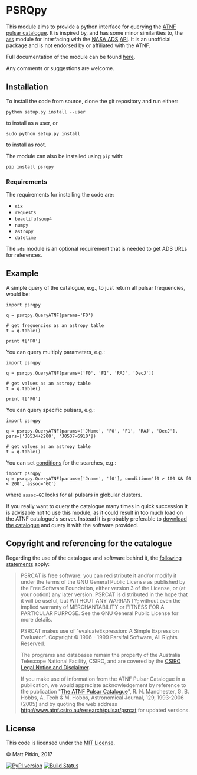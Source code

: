 # PSRQpy

This module aims to provide a python interface for querying the [ATNF pulsar catalogue](http://www.atnf.csiro.au/people/pulsar/psrcat/).
It is inspired by, and has some minor similarities to, the [`ads`](https://ads.readthedocs.io) module for interfacing with the
[NASA ADS](https://ui.adsabs.harvard.edu/) [API](https://github.com/adsabs/adsabs-dev-api). It is an unofficial
package and is not endorsed by or affiliated with the ATNF.

Full documentation of the module can be found [here](http://psrqpy.readthedocs.io/).

Any comments or suggestions are welcome.

## Installation

To install the code from source, clone the git repository and run either:

```
python setup.py install --user
```

to install as a user, or

```
sudo python setup.py install
```

to install as root.

The module can also be installed using `pip` with:

```
pip install psrqpy
```

### Requirements

The requirements for installing the code are:

 * `six`
 * `requests`
 * `beautifulsoup4`
 * `numpy`
 * `astropy`
 * `datetime`

The `ads` module is an optional requirement that is needed to get ADS URLs for references.

## Example

A simple query of the catalogue, e.g., to just return all pulsar frequencies, would be:

```
import psrqpy

q = psrqpy.QueryATNF(params='F0')

# get frequencies as an astropy table
t = q.table()

print t['F0']
```

You can query multiply parameters, e.g.:

```
import psrqpy

q = psrqpy.QueryATNF(params=['F0', 'F1', 'RAJ', 'DecJ'])

# get values as an astropy table
t = q.table()

print t['F0']
```

You can query specific pulsars, e.g.:

```
import psrqpy

q = psrqpy.QueryATNF(params=['JName', 'F0', 'F1', 'RAJ', 'DecJ'], psrs=['J0534+2200', 'J0537-6910'])

# get values as an astropy table
t = q.table()
```

You can set [conditions](http://www.atnf.csiro.au/research/pulsar/psrcat/psrcat_help.html?type=normal#condition) for the searches,
e.g.:

```
import psrqpy
q = psrqpy.QueryATNF(params=['Jname', 'f0'], condition='f0 > 100 && f0 < 200', assoc='GC')
```

where `assoc=GC` looks for all pulsars in globular clusters.

If you really want to query the catalogue many times in quick succession it is advisable not to use this module, as
it could result in too much load on the ATNF catalogue's server. Instead it is probably preferable to [download
the catalogue](http://www.atnf.csiro.au/research/pulsar/psrcat/download.html) and query it with the software
provided.

## Copyright and referencing for the catalogue

Regarding the use of the catalogue and software behind it, the [following statements](http://www.atnf.csiro.au/research/pulsar/psrcat/download.html) apply:

> PSRCAT is free software: you can redistribute it and/or modify it under the terms of the GNU General Public License as published by the Free Software Foundation, either version 3 of the License, or (at your option) any later version. PSRCAT is distributed in the hope that it will be useful, but WITHOUT ANY WARRANTY; without even the implied warranty of MERCHANTABILITY or FITNESS FOR A PARTICULAR PURPOSE. See the GNU General Public License for more details.
>
> PSRCAT makes use of "evaluateExpression: A Simple Expression Evaluator". Copyright &copy; 1996 - 1999 Parsifal Software, All Rights Reserved.
>
> The programs and databases remain the property of the Australia Telescope National Facility, CSIRO, and are covered by the [CSIRO Legal Notice and Disclaimer](http://www.csiro.au/en/About/Footer/Legal-notice).
>
> If you make use of information from the ATNF Pulsar Catalogue in a publication, we would appreciate acknowledgement by reference to the publication "[The ATNF Pulsar Catalogue](http://adsabs.harvard.edu/abs/2005AJ....129.1993M)", R. N. Manchester, G. B. Hobbs, A. Teoh & M. Hobbs, Astronomical Journal, 129, 1993-2006 (2005) and by quoting the web address http://www.atnf.csiro.au/research/pulsar/psrcat for updated versions.

## License

This code is licensed under the [MIT License](http://opensource.org/licenses/MIT).

&copy; Matt Pitkin, 2017

[![PyPI version](https://badge.fury.io/py/psrqpy.svg)](https://badge.fury.io/py/psrqpy)
[![Build Status](https://travis-ci.org/mattpitkin/psrqpy.svg?branch=master)](https://travis-ci.org/mattpitkin/psrqpy)

